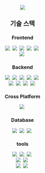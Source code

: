<div align="center">
  <img src="https://capsule-render.vercel.app/api?type=Waving&color=auto&height=300&section=header&text=Hyunwoo%20Github&fontSize=50" />
</div>

<div align="center">
  <h2>기술 스택</h2>
  <div>
    <h3>Frontend</h3>
    <img src="https://img.shields.io/badge/HTML5-E34F26?style=for-the-badge&logo=html5&logoColor=white" />&nbsp
    <img src="https://img.shields.io/badge/CSS3-663399?style=for-the-badge&logo=css&logoColor=white" />&nbsp
    <img src="https://img.shields.io/badge/JavaScript-F7DF1E?style=for-the-badge&logo=javascript&logoColor=white" />&nbsp
    <img src="https://img.shields.io/badge/React-61DAFB?style=for-the-badge&logo=React&logoColor=white" />&nbsp
    <img src="https://img.shields.io/badge/Vite-646CFF?style=for-the-badge&logo=Vite&logoColor=white" />&nbsp
    <br/>
    <img src="https://img.shields.io/badge/flutter-02569B?style=for-the-badge&logo=flutter&logoColor=white" />&nbsp
  </div>
  <div>
    <h3>Backend</h3>
    <img src="https://img.shields.io/badge/Java-000000?style=for-the-badge&logo=openjdk&logoColor=white" />&nbsp
    <img src="https://img.shields.io/badge/JSP-FF6633?style=for-the-badge&logo=jsp&logoColor=white" />&nbsp
    <img src="https://img.shields.io/badge/SpringBoot-6DB33F?style=for-the-badge&logo=springboot&logoColor=white" />&nbsp
    <img src="https://img.shields.io/badge/Node.js-5FA04E?style=for-the-badge&logo=Node.js&logoColor=white" />&nbsp
    <img src="https://img.shields.io/badge/Express-000000?style=for-the-badge&logo=express&logoColor=white" />&nbsp
    <br/>
    <img src="https://img.shields.io/badge/Python-3776AB?style=for-the-badge&logo=Python&logoColor=white" />&nbsp
    <img src="https://img.shields.io/badge/Flask-3BABC3?style=for-the-badge&logo=flask&logoColor=white" />&nbsp
    <img src="https://img.shields.io/badge/Django-092E20?style=for-the-badge&logo=Django&logoColor=white" />&nbsp
    <img src="https://img.shields.io/badge/Kafka-231F20?style=for-the-badge&logo=apachekafka&logoColor=white" />&nbsp
  </div>
  <div>
    <h3>Cross Platform</h3>
    <img src="https://img.shields.io/badge/flutter-02569B?style=for-the-badge&logo=flutter&logoColor=white" />&nbsp
  </div>
  <div>
    <h3>Database</h3>
    <img src="https://img.shields.io/badge/MySQL-4479A1?style=for-the-badge&logo=MySQL&logoColor=white" />&nbsp
    <img src="https://img.shields.io/badge/Mongodb-47A248?style=for-the-badge&logo=mongodb&logoColor=white" />&nbsp
    <img src="https://img.shields.io/badge/Mariadb-003545?style=for-the-badge&logo=mariadb&logoColor=white" />&nbsp
  </div>
  <div>
    <h3>tools</h3>
    <img src="https://img.shields.io/badge/VS_Code-007ACC?style=for-the-badge&logo=visualstudiocode&logoColor=white" />&nbsp
    <img src="https://img.shields.io/badge/intellij_idea-000000?style=for-the-badge&logo=intellijidea&logoColor=white" />&nbsp
    <img src="https://img.shields.io/badge/Eclipse-2C2255?style=for-the-badge&logo=eclipseide&logoColor=white" />&nbsp
    <br/>
    <img src="https://img.shields.io/badge/AWS-232F3E?style=for-the-badge&logo=amazonaws&logoColor=white" />&nbsp
    <img src="https://img.shields.io/badge/Docker-2496ED?style=for-the-badge&logo=docker&logoColor=white" />&nbsp
    <br/>
    <img src="https://img.shields.io/badge/Git-F05032?style=for-the-badge&logo=git&logoColor=white" />&nbsp
    <img src="https://img.shields.io/badge/GitHub-181717?style=for-the-badge&logo=github&logoColor=white" />&nbsp
  </div>
</div>
